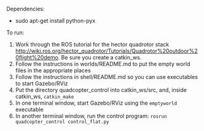 Dependencies:
* sudo apt-get install python-pyx

To run:

1. Work through the ROS tutorial for the hector quadrotor stack http://wiki.ros.org/hector_quadrotor/Tutorials/Quadrotor%20outdoor%20flight%20demo. Be sure you create a catkin_ws.
2. Follow the instructions in worlds/README.md to put the empty world files in the appropriate places
3. Follow the instructions in shell/README.md so you can use executables to start Gazebo/RViz
4. Put the directory quadcopter_control into catkin_ws/src, and, inside catkin_ws, ```catkin_make```
5. In one terminal window, start Gazebo/RViz using the ```emptyworld``` executable
6. In another terminal window, run the control program: ```rosrun quadcopter_control control_flat.py```
